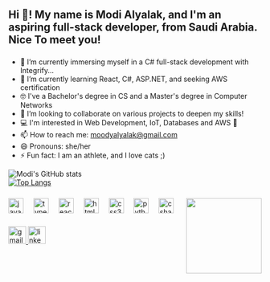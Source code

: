 <h2 align="left">Hi 👋! My name is Modi Alyalak, and I'm an aspiring full-stack developer, from Saudi Arabia. Nice To meet you! </h2>

###

- 🔭 I’m currently immersing myself in a C# full-stack development with Integrify...
- 🌱 I’m currently learning React, C#, ASP.NET, and seeking AWS certification
- 🤓 I've a Bachelor's degree in CS and a Master's degree in Computer Networks
- 👯 I’m looking to collaborate on various projects to deepen my skills!
- 💻 I'm interested in Web Development, IoT, Databases and AWS 🥇 
- 📫 How to reach me: [moodyalyalak@gmail.com](mailto:moodyalyalak@gmail.com)
- 😄 Pronouns: she/her
- ⚡ Fun fact: I am an athlete, and I love cats ;) 

<div align="center">
<!--   <img src="https://github-readme-stats.vercel.app/api?username=modiox&hide_title=false&hide_rank=false&show_icons=true&include_all_commits=true&count_private=true&disable_animations=false&theme=dracula&locale=en&hide_border=false" height="150" alt="stats graph"  /> -->
<!--   <img src="https://github-readme-stats.vercel.app/api/top-langs?username=modiox&locale=en&hide_title=false&layout=compact&card_width=320&langs_count=5&theme=dracula&hide_border=false" height="150" alt="languages graph"  /> -->

 <span style="display: flex; justify-content: space-between; width: 100%;">  ![Modi's GitHub stats](https://github-readme-stats.vercel.app/api?username=modiox&show_icons=true&theme=radical)  </span>
 <span style="display: flex; justify-content: space-between; width: 100%;">  [![Top Langs](https://github-readme-stats.vercel.app/api/top-langs/?username=modiox&layout=pie&theme=radical)](https://github.com/modiox/github-readme-stats) </span>
  </div>
</span>

###


<img align="right" height="150" src="https://i.imgflip.com/65efzo.gif"  />

###

<div align="left">
  <img src="https://cdn.jsdelivr.net/gh/devicons/devicon/icons/javascript/javascript-original.svg" height="30" alt="javascript logo"  />
  <img width="12" />
  <img src="https://cdn.jsdelivr.net/gh/devicons/devicon/icons/typescript/typescript-original.svg" height="30" alt="typescript logo"  />
  <img width="12" />
  <img src="https://cdn.jsdelivr.net/gh/devicons/devicon/icons/react/react-original.svg" height="30" alt="react logo"  />
  <img width="12" />
  <img src="https://cdn.jsdelivr.net/gh/devicons/devicon/icons/html5/html5-original.svg" height="30" alt="html5 logo"  />
  <img width="12" />
  <img src="https://cdn.jsdelivr.net/gh/devicons/devicon/icons/css3/css3-original.svg" height="30" alt="css3 logo"  />
  <img width="12" />
  <img src="https://cdn.jsdelivr.net/gh/devicons/devicon/icons/python/python-original.svg" height="30" alt="python logo"  />
  <img width="12" />
  <img src="https://cdn.jsdelivr.net/gh/devicons/devicon/icons/csharp/csharp-original.svg" height="30" alt="csharp logo"  />
</div>

###

<div align="left">
  <a href="mailto:moodyalyalak@gmail.com"> 
    <img src="https://img.shields.io/static/v1?message=Gmail&logo=gmail&label=&color=D14836&logoColor=white&labelColor=&style=for-the-badge" height="35" alt="gmail logo"  /> 
  </a>
  <a href="https://www.linkedin.com/in/modi-a-alyalak/"> 
    <img src="https://img.shields.io/static/v1?message=LinkedIn&logo=linkedin&label=&color=0077B5&logoColor=white&labelColor=&style=for-the-badge" height="35" alt="linkedin logo"  />
  </a> 
 
</div>





###


<br clear="both">

<!-- <img src="https://raw.githubusercontent.com/modiox/maurodesouza/output/snake.svg" alt="Snake animation" /> -->

###


<!--
**modiox/modiox** is a ✨ _special_ ✨ repository because its `README.md` (this file) appears on your GitHub profile.

Here are some ideas to get you started:

- 🔭 I’m currently working on ...
- 🌱 I’m currently learning ...
- 👯 I’m looking to collaborate on ...
- 🤔 I’m looking for help with ...
- 💬 Ask me about ...
- 📫 How to reach me: ...
- 😄 Pronouns: ...
- ⚡ Fun fact: ...
-->

